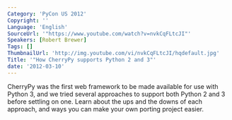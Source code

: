 ```yaml
---
Category: 'PyCon US 2012'
Copyright: ''
Language: 'English'
SourceUrl: '"https://www.youtube.com/watch?v=nvkCqFLtcJI"'
Speakers: [Robert Brewer]
Tags: []
ThumbnailUrl: 'http://img.youtube.com/vi/nvkCqFLtcJI/hqdefault.jpg'
Title: '"How CherryPy supports Python 2 and 3"'
date: '2012-03-10'
---
```

CherryPy was the first web framework to be made available for use with Python
3, and we tried several approaches to support both Python 2 and 3 before
settling on one. Learn about the ups and the downs of each approach, and ways
you can make your own porting project easier.

